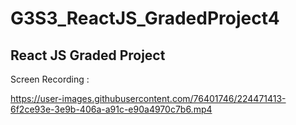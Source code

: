 # G3S3_ReactJS_GradedProject4
React JS Graded Project 
---
Screen Recording : 

https://user-images.githubusercontent.com/76401746/224471413-6f2ce93e-3e9b-406a-a91c-e90a4970c7b6.mp4

